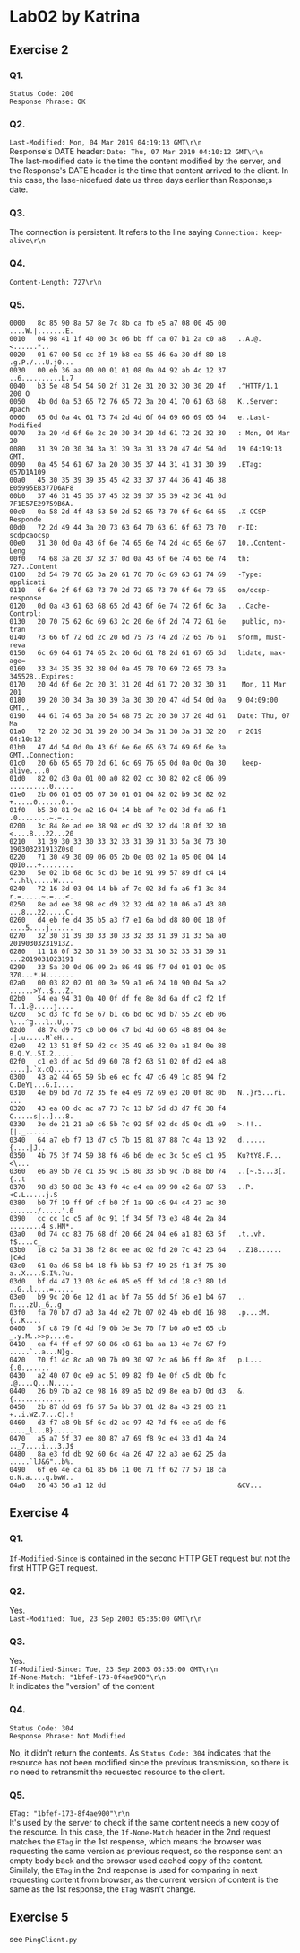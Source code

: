 # Lab02 by Katrina

## Exercise 2
### Q1.
`Status Code: 200`  
`Response Phrase: OK`

### Q2.

`Last-Modified: Mon, 04 Mar 2019 04:19:13 GMT\r\n`  
Response's DATE header: `Date: Thu, 07 Mar 2019 04:10:12 GMT\r\n`  
The last-modified date is the time the content modified by the server, and the Response's DATE header is the time that content arrived to the client. In this case, the lase-nidefued date us three days earlier than Response;s date.  

### Q3.
The connection is persistent. It refers to the line saying `Connection: keep-alive\r\n`  



### Q4.
`Content-Length: 727\r\n`  

### Q5.
```
0000   8c 85 90 8a 57 8e 7c 8b ca fb e5 a7 08 00 45 00   ....W.|.......E.
0010   04 98 41 1f 40 00 3c 06 bb ff ca 07 b1 2a c0 a8   ..A.@.<......*..
0020   01 67 00 50 cc 2f 19 b8 ea 55 d6 6a 30 df 80 18   .g.P./...U.j0...
0030   00 eb 36 aa 00 00 01 01 08 0a 04 92 ab 4c 12 37   ..6..........L.7
0040   b3 5e 48 54 54 50 2f 31 2e 31 20 32 30 30 20 4f   .^HTTP/1.1 200 O
0050   4b 0d 0a 53 65 72 76 65 72 3a 20 41 70 61 63 68   K..Server: Apach
0060   65 0d 0a 4c 61 73 74 2d 4d 6f 64 69 66 69 65 64   e..Last-Modified
0070   3a 20 4d 6f 6e 2c 20 30 34 20 4d 61 72 20 32 30   : Mon, 04 Mar 20
0080   31 39 20 30 34 3a 31 39 3a 31 33 20 47 4d 54 0d   19 04:19:13 GMT.
0090   0a 45 54 61 67 3a 20 30 35 37 44 31 41 31 30 39   .ETag: 057D1A109
00a0   45 30 35 39 39 35 45 42 33 37 37 44 36 41 46 38   E05995EB377D6AF8
00b0   37 46 31 45 35 37 45 32 39 37 35 39 42 36 41 0d   7F1E57E29759B6A.
00c0   0a 58 2d 4f 43 53 50 2d 52 65 73 70 6f 6e 64 65   .X-OCSP-Responde
00d0   72 2d 49 44 3a 20 73 63 64 70 63 61 6f 63 73 70   r-ID: scdpcaocsp
00e0   31 30 0d 0a 43 6f 6e 74 65 6e 74 2d 4c 65 6e 67   10..Content-Leng
00f0   74 68 3a 20 37 32 37 0d 0a 43 6f 6e 74 65 6e 74   th: 727..Content
0100   2d 54 79 70 65 3a 20 61 70 70 6c 69 63 61 74 69   -Type: applicati
0110   6f 6e 2f 6f 63 73 70 2d 72 65 73 70 6f 6e 73 65   on/ocsp-response
0120   0d 0a 43 61 63 68 65 2d 43 6f 6e 74 72 6f 6c 3a   ..Cache-Control:
0130   20 70 75 62 6c 69 63 2c 20 6e 6f 2d 74 72 61 6e    public, no-tran
0140   73 66 6f 72 6d 2c 20 6d 75 73 74 2d 72 65 76 61   sform, must-reva
0150   6c 69 64 61 74 65 2c 20 6d 61 78 2d 61 67 65 3d   lidate, max-age=
0160   33 34 35 35 32 38 0d 0a 45 78 70 69 72 65 73 3a   345528..Expires:
0170   20 4d 6f 6e 2c 20 31 31 20 4d 61 72 20 32 30 31    Mon, 11 Mar 201
0180   39 20 30 34 3a 30 39 3a 30 30 20 47 4d 54 0d 0a   9 04:09:00 GMT..
0190   44 61 74 65 3a 20 54 68 75 2c 20 30 37 20 4d 61   Date: Thu, 07 Ma
01a0   72 20 32 30 31 39 20 30 34 3a 31 30 3a 31 32 20   r 2019 04:10:12 
01b0   47 4d 54 0d 0a 43 6f 6e 6e 65 63 74 69 6f 6e 3a   GMT..Connection:
01c0   20 6b 65 65 70 2d 61 6c 69 76 65 0d 0a 0d 0a 30    keep-alive....0
01d0   82 02 d3 0a 01 00 a0 82 02 cc 30 82 02 c8 06 09   ..........0.....
01e0   2b 06 01 05 05 07 30 01 01 04 82 02 b9 30 82 02   +.....0......0..
01f0   b5 30 81 9e a2 16 04 14 bb af 7e 02 3d fa a6 f1   .0........~.=...
0200   3c 84 8e ad ee 38 98 ec d9 32 32 d4 18 0f 32 30   <....8...22...20
0210   31 39 30 33 30 33 32 33 31 39 31 33 5a 30 73 30   190303231913Z0s0
0220   71 30 49 30 09 06 05 2b 0e 03 02 1a 05 00 04 14   q0I0...+........
0230   5e 02 1b 68 6c 5c d3 be 16 91 99 57 89 df c4 14   ^..hl\.....W....
0240   72 16 3d 03 04 14 bb af 7e 02 3d fa a6 f1 3c 84   r.=.....~.=...<.
0250   8e ad ee 38 98 ec d9 32 32 d4 02 10 06 a7 43 80   ...8...22.....C.
0260   d4 eb fe d4 35 b5 a3 f7 e1 6a bd d8 80 00 18 0f   ....5....j......
0270   32 30 31 39 30 33 30 33 32 33 31 39 31 33 5a a0   20190303231913Z.
0280   11 18 0f 32 30 31 39 30 33 31 30 32 33 31 39 31   ...2019031023191
0290   33 5a 30 0d 06 09 2a 86 48 86 f7 0d 01 01 0c 05   3Z0...*.H.......
02a0   00 03 82 02 01 00 3e 59 a1 e6 24 10 90 04 5a a2   ......>Y..$...Z.
02b0   54 ea 94 31 0a 40 0f df fe 8e 8d 6a df c2 f2 1f   T..1.@.....j....
02c0   5c d3 fc fd 5e 67 b1 c6 bd 6c 9d b7 55 2c eb 06   \...^g...l..U,..
02d0   d8 7c d9 75 c0 b0 06 c7 bd 4d 60 65 48 89 04 8e   .|.u.....M`eH...
02e0   42 13 51 8f 59 d2 cc 35 49 e6 32 0a a1 84 0e 88   B.Q.Y..5I.2.....
02f0   c1 e3 df ac 5d d9 60 78 f2 63 51 02 0f d2 e4 a8   ....].`x.cQ.....
0300   43 a2 44 65 59 5b e6 ec fc 47 c6 49 1c 85 94 f2   C.DeY[...G.I....
0310   4e b9 bd 7d 72 35 fe e4 e9 72 69 e3 20 0f 8c 0b   N..}r5...ri. ...
0320   43 ea 00 dc ac a7 73 7c 13 b7 5d d3 d7 f8 38 f4   C.....s|..]...8.
0330   3e de 21 21 a9 c6 5b 7c 92 5f 02 dc d5 0c d1 e9   >.!!..[|._......
0340   64 a7 eb f7 13 d7 c5 7b 15 81 87 88 7c 4a 13 92   d......{....|J..
0350   4b 75 3f 74 59 38 f6 46 b6 de ec 3c 5c e9 c1 95   Ku?tY8.F...<\...
0360   e6 a9 5b 7e c1 35 9c 15 80 33 5b 9c 7b 88 b0 74   ..[~.5...3[.{..t
0370   98 d3 50 88 3c 43 f0 4c e4 ea 89 90 e2 6a 87 53   ..P.<C.L.....j.S
0380   b0 7f 19 ff 9f cf b0 2f 1a 99 c6 94 c4 27 ac 30   ......./.....'.0
0390   cc cc 1c c5 af 0c 91 1f 34 5f 73 e3 48 4e 2a 84   ........4_s.HN*.
03a0   0d 74 cc 83 76 68 df 20 66 24 04 e6 a1 83 63 5f   .t..vh. f$....c_
03b0   18 c2 5a 31 38 f2 8c ee ac 02 fd 20 7c 43 23 64   ..Z18...... |C#d
03c0   61 0a d6 58 b4 18 fb bb 53 f7 49 25 f1 3f 75 80   a..X....S.I%.?u.
03d0   bf d4 47 13 03 6c e6 05 e5 ff 3d cd 18 c3 80 1d   ..G..l....=.....
03e0   b9 9c 20 6e 12 d1 ac bf 7a 55 dd 5f 36 e1 b4 67   .. n....zU._6..g
03f0   fa 70 b7 d7 a3 3a 4d e2 7b 07 02 4b eb d0 16 98   .p...:M.{..K....
0400   5f c8 79 f6 4d f9 0b 3e 3e 70 f7 b0 a0 e5 65 cb   _.y.M..>>p....e.
0410   ea f4 ff ef 97 60 86 c8 61 ba aa 13 4e 7d 67 f9   .....`..a...N}g.
0420   70 f1 4c 8c a0 90 7b 09 30 97 2c a6 b6 ff 8e 8f   p.L...{.0.,.....
0430   a2 40 07 0c e9 ac 51 09 82 f0 4e 0f c5 db 0b fc   .@....Q...N.....
0440   26 b9 7b a2 ce 98 16 89 a5 b2 d9 8e ea b7 0d d3   &.{.............
0450   2b 87 dd 69 f6 57 5a bb 37 01 d2 8a 43 29 03 21   +..i.WZ.7...C).!
0460   d3 f7 a8 9b 5f 6c d2 ac 97 42 7d f6 ee a9 de f6   ...._l...B}.....
0470   a5 a7 5f 37 ee 80 87 a7 69 f8 9c e4 33 d1 4a 24   .._7....i...3.J$
0480   8a e3 fd db 92 60 6c 4a 26 47 22 a3 ae 62 25 da   .....`lJ&G"..b%.
0490   6f e6 4e ca 61 85 b6 11 06 71 ff 62 77 57 18 ca   o.N.a....q.bwW..
04a0   26 43 56 a1 12 dd                                 &CV...
```


## Exercise 4
### Q1.
`If-Modified-Since` is contained in the second HTTP GET request but not the first HTTP GET request.  


### Q2.
Yes.  
`Last-Modified: Tue, 23 Sep 2003 05:35:00 GMT\r\n`  


### Q3.
Yes.  
`If-Modified-Since: Tue, 23 Sep 2003 05:35:00 GMT\r\n`  
`If-None-Match: "1bfef-173-8f4ae900"\r\n`  
It indicates the "version" of the content

### Q4.
`Status Code: 304`  
`Response Phrase: Not Modified`  

No, it didn't return the contents. As `Status Code: 304` indicates that the resource has not been modified since the previous transmission, so there is no need to retransmit the requested resource to the client.

### Q5.
`ETag: "1bfef-173-8f4ae900"\r\n`  
It's used by the server to check if the same content needs a new copy of the resource. In this case, the `If-None-Match` header in the 2nd request matches the `ETag` in the 1st respense, which means the browser was requesting the same version as previous request, so the response sent an empty body back and the browser used cached copy of the content.  
Similaly, the `ETag` in the 2nd response is used for comparing in next requesting content from browser, as the current version of content is the same as the 1st response, the `ETag` wasn't change.


## Exercise 5

see `PingClient.py`

